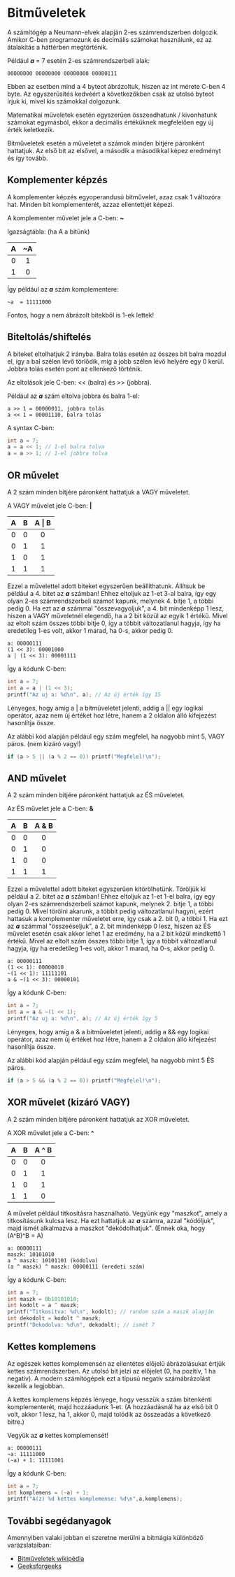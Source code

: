 # Bitműveletek

A számítógép a Neumann-elvek alapján 2-es számrendszerben dolgozik. Amikor C-ben programozunk és decimális számokat használunk, ez az átalakítás a háttérben megtörténik.

Például ***a*** = 7 esetén 2-es számrendszerbeli alak:
```
00000000 00000000 00000000 00000111
```
Ebben az esetben mind a 4 byteot ábrázoltuk, hiszen az int mérete C-ben 4 byte. Az egyszerűsítés kedvéért a következőkben csak az utolsó byteot írjuk ki, mivel kis számokkal dolgozunk.

Matematikai műveletek esetén egyszerűen összeadhatunk / kivonhatunk számokat egymásból, ekkor a decimális értéküknek megfelelően  egy új érték keletkezik.

Bitműveletek esetén a műveletet a számok minden bitjére páronként hattatjuk. Az első bit az elsővel, a második a másodikkal képez eredményt és így tovább.

## Komplementer képzés

A komplementer képzés egyoperandusú bitművelet, azaz csak 1 változóra hat. Minden bit komplementerét, azzaz ellentettjét képezi. 

A komplementer művelet jele a C-ben: **~**

Igazságtábla: (ha A a bitünk)

| A | ~A |
| :-: | :-: |
| 0 | 1 |
| 1 | 0 |

Így például az ***a*** szám komplementere:

```
~a  = 11111000
```

Fontos, hogy a nem ábrázolt bitekből is 1-ek lettek!

## Biteltolás/shiftelés

A biteket eltolhatjuk 2 irányba. Balra tolás esetén az összes bit balra mozdul el, így a bal szélen lévő törlődik, míg a jobb szélen lévő helyére egy 0 kerül. Jobbra tolás esetén pont az ellenkező történik.

Az eltolások jele C-ben: << (balra) és >> (jobbra).

Például az ***a*** szám eltolva jobbra és balra 1-el:

```
a >> 1 = 00000011, jobbra tolás
a << 1 = 00001110, balra tolás 
```

A syntax C-ben:
```C
int a = 7;
a = a << 1; // 1-el balra tolva
a = a >> 1; // 1-el jobbra tolva
```

## OR művelet

A 2 szám minden bitjére páronként hattatjuk a VAGY műveletet.

A VAGY művelet jele C-ben: **|**

| A | B | A \| B|
| :-: | :-: | :-: |
| 0 | 0 | 0 |
| 0 | 1 | 1 |
| 1 | 0 | 1 |
| 1 | 1 | 1 |

Ezzel a művelettel adott biteket egyszerűen beállíthatunk.
Állítsuk be például a 4. bitet az ***a*** számban!
Ehhez eltoljuk az 1-et 3-al balra, így egy olyan 2-es számrendszerbeli számot kapunk, melynek 4. bitje 1, a többi pedig 0. Ha ezt az ***a*** számmal "összevagyoljuk", a 4. bit mindenképp 1 lesz, hiszen a VAGY műveletnél elegendő, ha a 2 bit közül az egyik 1 értékű. Mivel az eltolt szám összes többi bitje 0, így a többit változatlanul hagyja, így ha eredetileg 1-es volt, akkor 1 marad, ha 0-s, akkor pedig 0.
```
a: 00000111
(1 << 3): 00001000
a | (1 << 3): 00001111
```
Így a kódunk C-ben:
```C
int a = 7;
int a = a | (1 << 3);
printf("Az uj a: %d\n", a); // Az új érték így 15
```
Lényeges, hogy amíg a | a bitműveletet jelenti, addig a || egy logikai operátor, azaz nem új értéket hoz létre, hanem a 2 oldalon álló kifejezést hasonlítja össze.

Az alábbi kód alapján például egy szám megfelel, ha nagyobb mint 5, VAGY páros. (nem kizáró vagy!)
```C
if (a > 5 || (a % 2 == 0)) printf("Megfelel!\n");
```

## AND művelet

A 2 szám minden bitjére páronként hattatjuk az ÉS műveletet.

Az ÉS művelet jele a C-ben: **&**

| A | B | A \& B|
| :-: | :-: | :-: |
| 0 | 0 | 0 |
| 0 | 1 | 0 |
| 1 | 0 | 0 |
| 1 | 1 | 1 |

Ezzel a művelettel adott biteket egyszerűen kitörölhetünk.
Töröljük ki például a 2. bitet az ***a*** számban!
Ehhez eltoljuk az 1-et 1-el balra, így egy olyan 2-es számrendszerbeli számot kapunk, melynek 2. bitje 1, a többi pedig 0. Mivel törölni akarunk, a többit pedig változatlanul hagyni, ezért hattasuk a komplementer műveletet erre, így csak a 2. bit 0, a többi 1. Ha ezt az ***a*** számmal "összeéseljuk", a 2. bit mindenképp 0 lesz, hiszen az ÉS művelet esetén csak akkor lehet 1 az eredmény, ha a 2 bit közül mindkettő 1 értékű. Mivel az eltolt szám összes többi bitje 1, így a többit változatlanul hagyja, így ha eredetileg 1-es volt, akkor 1 marad, ha 0-s, akkor pedig 0.
```
a: 00000111
(1 << 1): 00000010
~(1 << 1): 11111101
a & ~(1 << 3): 00000101
```
Így a kódunk C-ben:
```C
int a = 7;
int a = a & ~(1 << 1);
printf("Az uj a: %d\n", a); // Az új érték így 5
```
Lényeges, hogy amíg a & a bitműveletet jelenti, addig a && egy logikai operátor, azaz nem új értéket hoz létre, hanem a 2 oldalon álló kifejezést hasonlítja össze.

Az alábbi kód alapján például egy szám megfelel, ha nagyobb mint 5 ÉS páros.
```C
if (a > 5 && (a % 2 == 0)) printf("Megfelel!\n");
```

## XOR művelet (kizáró VAGY)

A 2 szám minden bitjére páronként hattatjuk az XOR műveletet.

A XOR művelet jele a C-ben: **^**

| A | B | A ^ B|
| :-: | :-: | :-: |
| 0 | 0 | 0 |
| 0 | 1 | 1 |
| 1 | 0 | 1 |
| 1 | 1 | 0 |

A művelet például titkosításra használható. Vegyünk egy "maszkot", amely a titkosításunk kulcsa lesz. Ha ezt hattatjuk az ***a*** számra, azzal "kódóljuk", majd ismét alkalmazva a maszkot "dekódolhatjuk". (Ennek oka, hogy (A^B)^B = A)
```
a: 00000111
maszk: 10101010
a ^ maszk: 10101101 (kódolva)
(a ^ maszk) ^ maszk: 00000111 (eredeti szám)
```
Így a kódunk C-ben:
```C
int a = 7;
int maszk = 0b10101010;
int kodolt = a ^ maszk;
printf("Titkositva: %d\n", kodolt); // random szám a maszk alapján
int dekodolt = kodolt ^ maszk;
printf("Dekodolva: %d\n", dekodolt); // ismét 7
```

## Kettes komplemens

Az egészek kettes komplemensén az ellentétes előjelű ábrázolásukat értjük kettes számrendszerben. Az utolsó bit jelzi az előjelet (0, ha pozitív, 1 ha negatív). A modern számítógépek ezt a típusú negatív számábrázolást kezelik a legjobban.

A kettes komplemens képzés lényege, hogy vesszük a szám bitenkénti komplementerét, majd hozzáadunk 1-et. (A hozzáadásnál ha az első bit 0 volt, akkor 1 lesz, ha 1, akkor 0, majd tolódik az összeadás a következő bitre.)

Vegyük az ***a*** kettes komplemensét!
```
a: 00000111
~a: 11111000
(~a) + 1: 11111001
```

Így a kódunk C-ben:
```C
int a = 7;
int komplemens = (~a) + 1;
printf("A(z) %d kettes komplemense: %d\n",a,komplemens);
```

## További segédanyagok

Amennyiben valaki jobban el szeretne merülni a bitmágia különböző varázslataiban:

- [Bitműveletek wikipédia](https://en.wikipedia.org/wiki/Bitwise_operations_in_C)
- [Geeksforgeeks](https://www.geeksforgeeks.org/bitwise-operators-in-c-cpp/)
